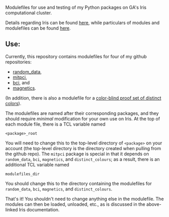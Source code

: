 Modulefiles for use and testing of my Python packages
on GA's Iris computational cluster.

Details regarding Iris can be found
[here](https://diii-d.gat.com/diii-d/Iris), while
particulars of modules and modulefiles can be found
[here](https://diii-d.gat.com/diii-d/Iris#Environment_modules).

Use:
----
Currently, this repository contains modulefiles for
four of my github repositories:

* [random_data](https://github.com/emd/random_data),
* [mitpci](https://github.com/emd/mitpci),
* [bci](https://github.com/emd/bci), and
* [magnetics](https://github.com/emd/magnetics).

(In addition, there is also a modulefile for a
[color-blind proof set of distinct colors](https://personal.sron.nl/~pault/)).

The modulefiles are named after their corresponding packages, and
they should require *minimal* modification for your own use on Iris.
At the top of each module file, there is a TCL variable named

    <package>_root

You will need to change this to the top-level directory of
`<package>` on your account (the top-level directory is the
directory created when pulling from the github repo).
The `mitpci` package is special in that it depends on
`random_data`, `bci`, `magnetics`, and `distinct_colours`;
as a result, there is an additional TCL variable named

    modulefiles_dir

You should change this to the directory containing
the modulefiles for `random_data`, `bci`, `magnetics`, and
`distinct_colours`.

That's it!
You shouldn't need to change anything else in the modulefile.
The modules can then be loaded, unloaded, etc.,
as is discussed in the above-linked Iris documentation.
